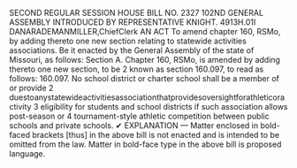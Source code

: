 SECOND REGULAR SESSION
HOUSE BILL NO. 2327
102ND GENERAL ASSEMBLY
INTRODUCED BY REPRESENTATIVE KNIGHT.
4913H.01I DANARADEMANMILLER,ChiefClerk
AN ACT
To amend chapter 160, RSMo, by adding thereto one new section relating to statewide
activities associations.
Be it enacted by the General Assembly of the state of Missouri, as follows:
Section A. Chapter 160, RSMo, is amended by adding thereto one new section, to be
2 known as section 160.097, to read as follows:
160.097. No school district or charter school shall be a member of or provide
2 duestoanystatewideactivitiesassociationthatprovidesoversightforathleticoractivity
3 eligibility for students and school districts if such association allows post-season or
4 tournament-style athletic competition between public schools and private schools.
✔
EXPLANATION — Matter enclosed in bold-faced brackets [thus] in the above bill is not enacted and is
intended to be omitted from the law. Matter in bold-face type in the above bill is proposed language.